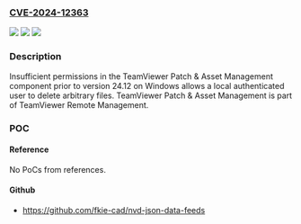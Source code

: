### [CVE-2024-12363](https://cve.mitre.org/cgi-bin/cvename.cgi?name=CVE-2024-12363)
![](https://img.shields.io/static/v1?label=Product&message=Patch%20%26%20Asset%20Management&color=blue)
![](https://img.shields.io/static/v1?label=Version&message=0%3C%2024.12%20&color=brighgreen)
![](https://img.shields.io/static/v1?label=Vulnerability&message=CWE-732%20Incorrect%20Permission%20Assignment%20for%20Critical%20Resource&color=brighgreen)

### Description

Insufficient permissions in the TeamViewer Patch & Asset Management component prior to version 24.12 on Windows allows a local authenticated user to delete arbitrary files. TeamViewer Patch & Asset Management is part of TeamViewer Remote Management.

### POC

#### Reference
No PoCs from references.

#### Github
- https://github.com/fkie-cad/nvd-json-data-feeds

